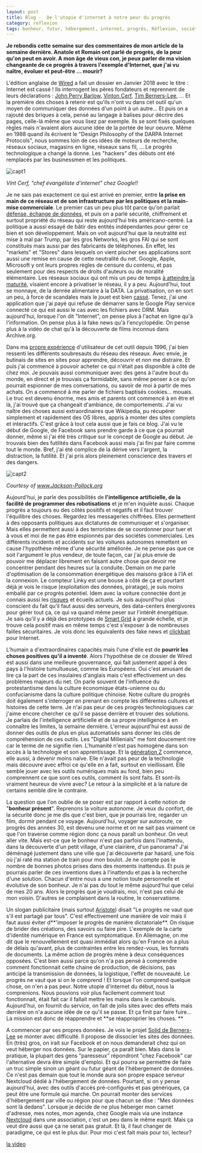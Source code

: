 ```yaml
---
layout: post
title: Blog -  De l'utopie d'internet à notre peur du progrès
category: reflexion
tags: bonheur, futur, hébergement, internet, progrès, Réflexion, société, web
---
```

**Je rebondis cette semaine sur des commentaires de mon article de la semaine dernière. Anatole et Romain ont parlé de progrès, de la peur qu'on peut en avoir. A mon âge de vieux con, je peux parler de ma vision changeante de ce progrès à travers l'exemple d'Internet, que j'ai vu naître, évoluer et peut-être ... mourir?**

L'édition anglaise de <a href="http://www.wired.co.uk">Wired</a> a fait un dossier en Janvier 2018 avec le titre : Internet est cassé ! Ils interrogent les pères fondateurs et reprennent de leurs déclarations : <a href="https://fr.wikipedia.org/wiki/John_Perry_Barlow">John Perry Barlow</a>, <a href="https://fr.wikipedia.org/wiki/Vint_Cerf">Vinton Cerf</a>, <a href="https://fr.wikipedia.org/wiki/Tim_Berners-Lee">Tim Berners-Lee</a>, ... Et la première des choses à retenir est qu'ils n'ont vu dans cet outil qu'un moyen de communiquer des données d'un point à un autre... Et puis on a rajouté des briques à cela, pensé au langage à balises pour décrire des pages, celle-là même que vous lisez par exemple. Ils se sont fixés quelques règles mais n'avaient alors aucune idée de la portée de leur oeuvre. Même en 1988 quand ils écrivent le "Design Philosophy of the DARPA Internet Protocols", nous sommes loin de ces idées de moteurs de recherche, réseaux sociaux, magasins en ligne, réseaux sans fil, ... Le progrès technologique a changé la donne. Les "hackers" des débuts ont été remplacés par les businessmen et les politiques.

![capt1](https://cheziceman.files.wordpress.com/2018/05/screenshot_2018-05-06-03-40-53-385_org-kill-geek-bdviewer011.png)

*Vint Cerf, "chef évangéliste d'internet" chez Google!!*

Je ne sais pas exactement ce qui est arrivé en premier, entre **la prise en main de ce réseau et de son infrastructure par les politiques et la main-mise commerciale**. Le premier cas un peu plus tôt parce qu'on parlait <a href="https://fr.wikipedia.org/wiki/Defense_Advanced_Research_Projects_Agency">défense, échange de données</a>, et puis on a parlé sécurité, chiffrement et surtout propriété du réseau qui reste aujourd'hui très américano-centré. La politique a aussi essayé de bâtir des entités indépendantes pour gérer ce bien et son développement. Mais on voit aujourd'hui que la neutralité est mise à mal par Trump, par les gros Networks, les gros FAI qui se sont constitués mais aussi par des fabricants de téléphones. En effet, les "markets" et "Stores" dans lesquels on vient piocher&nbsp;ses applications sont aussi une remise en cause de cette neutralité du net. Google, Apple, Microsoft y ont leurs propres règles de censure du contenu, et pas seulement pour des respects de droits d'auteurs ou de moralité élémentaire. Les réseaux sociaux qui ont mis un peu de temps <a href="https://cheziceman.wordpress.com/2008/05/28/myspace-a-t-il-encore-un-avenir/">à atteindre la maturité</a>, visaient encore à privatiser le réseau, il y a peu. Aujourd'hui, tout se monnaye, de la denrée alimentaire à la DATA. La privatisation, on en sort un peu, à force de scandales mais le jouet est bien&nbsp;<a href="https://www.blog-libre.org/2018/05/10/la-presse-en-ligne-termine-sa-mutation/">cassé</a>. Tenez, j'ai une application que j'ai payé qui refuse de démarrer sans le Google Play service connecté ce qui est aussi le cas avec les fichiers avec DRM. Mais aujourd'hui, lorsque l'on dit "Internet", on pense plus à l'achat en ligne qu'à l'information. On pense plus à la fake news qu'à l'encyclopédie. On pense plus à la vidéo de chat qu'à la découverte de films inconnus dans Archive.org.

Dans ma <a href="https://cheziceman.wordpress.com/2015/06/16/web-petite-histoire-dun-internaute-1996-a-1999/">propre expérience</a> d'utilisateur de cet outil depuis 1996, j'ai bien ressenti les différents soubresauts du réseau des réseaux. Avec envie, je butinais de sites en sites pour apprendre, découvrir et non me distraire. Et puis j'ai commencé à pouvoir acheter ce qui n'était pas disponible à côté de chez moi. Je pouvais aussi communiquer avec des gens à l'autre bout du monde, en direct et je trouvais ça formidable, sans même penser à ce qu'on pourrait espionner de mes conversations, ou savoir de moi à partir de mes achats. On a commencé à me parler de fichiers baptisés cookies... mouais. Le truc est devenu énorme, mes amis et parents ont commencé à en être et là, j'ai trouvé que ça changeait d'ambiance, de comportements. J'ai vu naître des choses aussi extraordinaires que Wikipedia, pu récupérer simplement et rapidement des OS libres, appris à monter des sites complets et interactifs. C'est grâce à tout cela aussi que je fais ce blog. J'ai vu le début de Google, de Facebook sans prendre garde à ce que ça pourrait donner, même si j'ai été très critique sur le concept de Google au début. Je trouvais bien des futilités dans Facebook aussi mais j'ai fini par faire comme tout le monde. Bref, j'ai été complice de la dérive vers l'argent, la distraction, la futilité. Et j'ai pris alors pleinement conscience des travers et des dangers.

![capt2](https://www.jackson-pollock.org/images/paintings/number-1.jpg)

*Courtesy of www.Jackson-Pollock.org*

Aujourd'hui, je parle des possibilités de **l'intelligence artificielle, de la facilité de programmer des robotisations** et je m'en inquiète aussi. Chaque progrès a toujours eu des côtés positifs et négatifs et il faut trouver l'équilibre des choses. Regardez les messageries chiffrées. Elles permettent à des opposants politiques aux dictatures de communiquer et s'organiser. Mais elles permettent aussi à des terroristes de se coordonner pour tuer et à vous et moi de ne pas être espionnés par des sociétés commerciales. Les différents incidents et accidents sur les voitures autonomes remettent en cause l'hypothèse même d'une sécurité améliorée. Je ne pense pas que ce soit l'argument le plus vendeur, de toute façon, car j'ai plus envie de pouvoir me déplacer librement en faisant autre chose que devoir me concentrer pendant des heures sur la conduite. Demain on me parle d'optimisation de la consommation énergétique des maisons grâce à l'IA et la connexion. Le compteur Linky est une bouse à côté de ça et pourtant déjà je vois le risque (exploitation des données, piratage), je suis moins emballé par ce progrès potentiel. Idem avec la voiture connectée dont je connais aussi les <a href="https://cheziceman.wordpress.com/2015/08/14/automobile-vers-un-hacking-generalise/">risques</a> et écueils actuels. Je suis aujourd'hui plus conscient du fait qu'il faut aussi des serveurs, des data-centers énergivores pour gérer tout ça, ce qui va quand même peser sur l'intérêt énergétique. Je sais qu'il y a déjà des prototypes de <a href="https://fr.wikipedia.org/wiki/Smart_grid">Smart Grid</a> à grande échelle, et je trouve cela positif mais en même temps c'est s'exposer à de nombreuses failles sécuritaires. Je vois donc les équivalents des fake news et <a href="https://fr.wikipedia.org/wiki/Piège_à_clics">clickbait</a> pour Internet.

L'humain a d'extraordinaires capacités mais l'une d'elle est de **pourrir les choses positives qu'il a inventé**. Alors l'hypothèse de ce dossier de Wired est aussi dans une meilleure gouvernance, qui fait justement appel à des pays à l'histoire tumultueuse, comme les Européens. Oui c'est amusant de lire ça la part de ces insulaires d'anglais mais c'est effectivement un des problèmes majeurs du net. On parle souvent de l'influence du protestantisme dans la culture économique états-unienne ou du confucianisme dans la culture politique chinoise. Notre culture du progrès doit également s'interroger en prenant en compte les différentes cultures et histoires de cette terre. Je n'ai pas peur de ces progrès technologiques car j'aime encore chercher ce qu'il se passe derrière et trouver des solutions. Je parlais de l'intelligence artificielle et de sa propre intelligence à en connaître les limites, la semaine dernière. L'erreur aujourd'hui est aussi de donner des outils de plus en plus automatisés sans donner les clés de compréhension de ces outils. Les "Digital Millenials" me font doucement rire car le terme de ne signifie rien. L'humanité n'est pas homogène dans son accès à la technologie et son apprentissage. Et la <a href="https://fr.wikipedia.org/wiki/Génération_Z">génération Z</a> commence, elle aussi, à devenir moins naïve. Elle n'avait pas peur de la technologie mais découvre avec effroi ce qu'elle en a fait, surtout en vieillissant. Elle semble jouer avec les outils numériques mais au fond, bien peu comprennent ce que sont ces outils, comment ils sont faits. Et sont-ils vraiment heureux de vivre avec? Le retour à la simplicité et à la nature de certains semble dire le contraire.

La question que l'on oublie de se poser est par rapport à cette notion de "**bonheur présent**". Reprenons la voiture autonome. Je veux du confort, de la sécurité donc je me dis que c'est bien, que je pourrais lire, regarder un film, dormir pendant ce voyage. Aujourd'hui, voyager sur autoroute, ce progrès des années 30, est devenu une norme et on ne sait pas vraiment ce que l'on traverse comme région donc ça nous paraît un bonheur. On veut aller vite. Mais est-ce que le bonheur n'est pas parfois dans l'inattendu, dans la découverte d'un petit village, d'une clairière, d'un panorama? J'ai déménagé justement dans une ville que j'ai découverte par hasard, une fois où j'ai raté ma station de train pour mon boulot. Je ne compte pas le nombre de bonnes photos prises dans des moments inattendus. Et puis je pourrais parler de ces inventions dues à l'inattendu et pas à la recherche d'une solution. Chacun d'entre nous a une notion toute personnelle et évolutive de son bonheur. Je n'ai pas du tout le même aujourd'hui que celui de mes 20 ans. Alors le progrès que je voudrais, moi, n'est pas celui de mon voisin. D'autres se complaisent dans la routine, le conservatisme.

Un slogan publicitaire (mais surtout <a href="https://fr.wikipedia.org/wiki/Aristote">Aristote</a>) disait "Le progrès ne vaut que s'il est partagé par tous". C'est effectivement une manière de voir mais il faut aussi éviter d**'imposer le progrès de manière dictatoriale**. On risque de brider des créations, des savoirs ou faire pire. L'exemple de la carte d'identité numérique en France est symptomatique. En Allemagne, on me dit que le renouvellement est quasi immédiat alors qu'en France on a plus de délais qu'avant, plus de contraintes entre les rendez-vous, les formats de documents. La même action de progrès mène à deux conséquences opposées. C'est bien aussi parce qu'on n'a pas pensé à comprendre comment fonctionnait cette chaine de production, de décisions, pas anticipé la transmission de données, la logistique, l'effet de nouveauté. Le progrès ne vaut que si on le comprend ! Et lorsque l'on comprend quelque chose, on n'en a pas peur. Notre utopie d'internet du début, nous la comprenions. Nous pouvions voir plus facilement comment tout fonctionnait, était fait car il fallait mettre les mains dans le cambouis. Aujourd'hui, on fournit du service, on fait de jolis sites avec des effets mais derrière on n'a aucune idée de ce qu'il se passe. Et ça finit par faire fuire... La mission est donc de réapprendre et **se réapproprier les choses. **

A commencer par ses propres données. Je vois le projet <a href="https://solid.mit.edu/">Solid de Berners-Lee</a> se monter avec difficulté. Il propose de dissocier les sites des données. En (très) gros, on irait sur Facebook et on nous demanderait chez qui on veut héberger nos données. Sur le papier, ça paraît bien. Mais dans la pratique, la plupart des gens "paresseux" répondront "chez Facebook" car l'alternative devra être simple d'emploi. Et qui pourra se permettre de faire un truc simple sinon un géant ou futur géant de l'hébergement de données. Ce n'est pas demain que tout le monde aura son propre espace serveur Nextcloud dédié à l'hébergement de données. Pourtant, si on y pense aujourd'hui, avec des outils d'accès pré-configurés et pas génériques, ça peut être une formule qui marche. On pourrait monter des services d'hébergement par ville ou région pour que chacun se dise : "Mes données sont là dedans". Lorsque je décide de ne plus héberger mon carnet d'adresse, mes notes, mon agenda, chez Google mais via une instance <a href="https://fr.wikipedia.org/wiki/Nextcloud">Nextcloud</a> dans une association, c'est un peu dans le même esprit. Mais ça veut dire aussi que ça ne serait pas gratuit. Et là, il faut changer de paradigme, ce qui est le plus dur. Pour moi c'est fait mais pour toi, lecteur?

[la video](https://www.youtube.com/watch?v=QxIWDmmqZzy)
